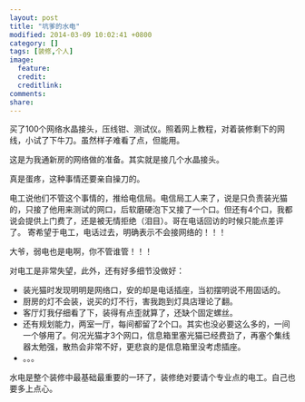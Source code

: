 ```yaml
---
layout: post
title: "坑爹的水电"
modified: 2014-03-09 10:02:41 +0800
category: []
tags: [装修,个人]
image:
  feature: 
  credit: 
  creditlink: 
comments: 
share: 
---
```


买了100个网络水晶接头，压线钳、测试仪。照着网上教程，对着装修剩下的网线，小试了下牛刀。虽然样子难看了点，但能用。

这是为我通新房的网络做的准备。其实就是接几个水晶接头。

真是蛋疼，这种事情还要亲自操刀的。

电工说他们不管这个事情的，推给电信局。电信局工人来了，说是只负责装光猫的，只接了他用来测试的网口，后软磨硬泡下又接了一个口。但还有4个口，我都说会提供上门费了，还是被无情拒绝（泪目）。哥在电话回访的时候只能点差评了。
寄希望于电工，电话过去，明确表示不会接网络的！！！

大爷，弱电也是电啊，你不管谁管！！！

对电工是非常失望，此外，还有好多细节没做好：

* 装光猫时发现明明是网络口，安的却是电话插座，当初摆明说不用固话的。
* 厨房的灯不会装，说买的灯不行，害我跑到灯具店理论了翻。
* 客厅灯我仔细看了下，装得有点歪就算了，还缺个固定螺丝。
* 还有规划能力，两室一厅，每间都留了2个口。其实也没必要这么多的，一间一个够用了。何况光猫才3个网口，信息箱里塞光猫已经费劲了，再塞个集线器太勉强，散热会非常不好，更悲哀的是信息箱里没考虑插座。
* 。。。

水电是整个装修中最基础最重要的一环了，装修绝对要请个专业点的电工。自己也要多上点心。